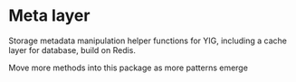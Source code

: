 # Meta layer

Storage metadata manipulation helper functions for YIG, including a cache layer for database, build on Redis.

Move more methods into this package as more patterns emerge

